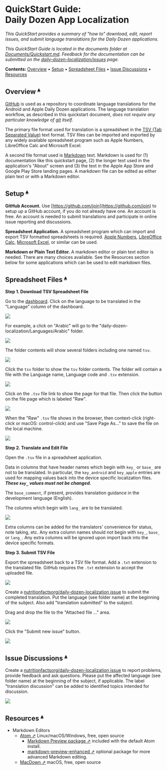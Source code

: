 # QuickStart Guide:<br>Daily Dozen App Localization

_This QuickStart provides a summary of "how to" download, edit, report issues, and submit language translations for the Daily Dozen applications._

_This QuickStart Guide is located in the documents folder at [Documents/Quickstart.md](https://github.com/nutritionfactsorg/daily-dozen-localization/blob/master/Documents/Quickstart.md). Feedback for the documentation can be submitted on the [daily-dozen-localization/issues](https://github.com/nutritionfactsorg/daily-dozen-localization/issues) page._

**Contents: <a id="contents"></a>**
[Overview](#overview-) •
[Setup](#setup-) •
[Spreadsheet Files](#spreadsheet-files-) •
[Issue Discussions](#issue-discussions-) •
[Resources](#resources-)

## Overview <a id="overview-"></a><sup>[▴](#contents)</sup>

[GitHub](https://en.wikipedia.org/wiki/GitHub) is used as a repository to coordinate language translations for the Android and Apple Daily Dozen applications. The language translation workflow, as described in this quickstart document,  _does not require any particular knowledge of [git](https://en.wikipedia.org/wiki/Git) itself._

The primary file format used for translation is a spreadsheet in the [TSV (Tab Separated Value)](https://en.wikipedia.org/wiki/Tab-separated_values) text format.  TSV files can be imported and exported by any widely available spreadsheet program such as Apple Numbers, LibreOffice Calc and Microsoft Excel.

A second file format used is [Markdown](https://en.wikipedia.org/wiki/Markdown) text. Markdown is used for (1) documentation like this quickstart page, (2) the longer text used in the application's "About" screen and (3) the text in the Apple App Store and Google Play Store landing pages. A markdown file can be edited as either plain text or with a Markdown editor.

## Setup <a id="setup-"></a><sup>[▴](#contents)</sup>

**GitHub Account.** Use [https://github.com/join](https://github.com/join) to setup up a GitHub account, if you do not already have one.  An account is free.  An account is needed to submit translations and participate in online issue reporting and discussions.

**Spreadsheet Application.** A spreadsheet program which can import and export TSV formatted spreadsheets is required. [Apple Numbers](https://www.apple.com/numbers/), [LibreOffice Calc](https://www.libreoffice.org/discover/calc/), [Microsoft Excel](https://www.microsoft.com/en-us/microsoft-365/excel), or similar can be used.

**Markdown or Plain Text Editor.** A markdown editor or plain text editor is needed. There are many choices available. See the Resources section below for some applications which can be used to edit markdown files.

## Spreadsheet Files <a id="spreadsheet-files-"></a><sup>[▴](#contents)</sup>

**Step 1. Download TSV Spreadsheet File**

Go to the [dashboard](https://github.com/nutritionfactsorg/daily-dozen-localization#dashboard-). Click on the language to be translated in the "Language" column of the dashboard.

![](Quickstart_files/Dashboard_Language.png) 

For example, a click on "Arabic" will go to the "daily-dozen-localization/Languages/Arabic" folder.

![](Quickstart_files/LangFolderPath.png)

The folder contents will show several folders including one named `tsv`.

![](Quickstart_files/LangFolderList.png)

Click the `tsv` folder to show the `tsv` folder contents. The folder will contain a file with the Language name, Language code and `.tsv` extension.

![](Quickstart_files/TSV_file.png)

Click on the `.tsv` file link to show the page for that file. Then click the button on the file page which is labeled "Raw".

![](Quickstart_files/ControlRaw.png)

When the "Raw" `.tsv` file shows in the browser, then context-click (right-click or macOS: control-click) and use "Save Page As…" to save the file on the local machine.

![](Quickstart_files/TSV_ContextClick_SaveAs.png)

**Step 2. Translate and Edit File**

Open the `.tsv` file in a spreadsheet application.

Data in columns that have header names which begin with `key_` or `base_` are not to be translated. In particular, the `key_android` and `key_apple` entries are used for mapping values back into the device specific localization files.  _**These `key_` values must not be changed.**_

The `base_comment`, if present, provides translation guidance in the development language (English).

The columns which begin with `lang_` are to be translated.

![](Quickstart_files/TsvSpreadsheet.png)

Extra columns can be added for the translators' convenience for status, note taking, etc. Any extra column names should not begin with `key_`, `base_` or `lang_`. Any extra columns will be ignored upon import back into the device specific formats.

**Step 3. Submit TSV File** 

Export the spreadsheet back to a TSV file format.  Add a `.txt` extension to the translated file. GitHub requires the `.txt` extension to accept the uploaded file.

![](Quickstart_files/TSV_TXT_extension.png)

Create a [nutritionfactsorg/daily-dozen-localization issue](https://github.com/nutritionfactsorg/daily-dozen-localization/issues) to submit the completed translation. Put the language (see folder name) at the beginning of the subject. Also add "translation submitted" to the subject.

Drag and drop the file to the "Attached file ..." area.

![](Quickstart_files/TSV_DnD_Translation.png)

Click the "Submit new issue" button.

![](Quickstart_files/TSV_submit_ready.png)

## Issue Discussions <a id="issue-discussions-"></a><sup>[▴](#contents)</sup>

Create a [nutritionfactsorg/daily-dozen-localization issue](https://github.com/nutritionfactsorg/daily-dozen-localization/issues) to report problems, provide feedback and ask questions.  Please put the affected language (see folder name) at the beginning of the subject, if applicable.  The label "translation discussion" can be added to identified topics intended for discussion.

![](Quickstart_files/Issue.png)

## Resources <a id="resources-"></a><sup>[▴](#contents)</sup>

* Markdown Editors
    * [Atom ⇗](https://atom.io/) Linux/macOS/Windows, free, open source
        * [Markdown Preview package ⇗](https://atom.io/packages/markdown-preview) included with the default Atom install.
        * [markdown-preview-enhanced ⇗](https://atom.io/packages/markdown-preview-enhanced) optional package for more advanced Markdown editing.
    * [MacDown ⇗](https://macdown.uranusjr.com/) macOS, free, open source

